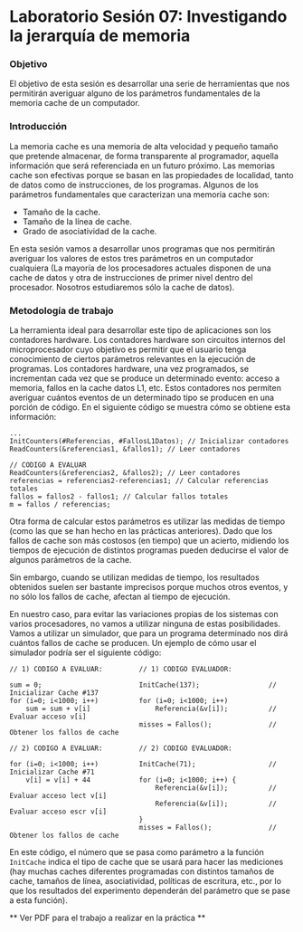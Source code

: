 # Laboratorio Sesión 07: Investigando la jerarquía de memoria

### Objetivo

El objetivo de esta sesión es desarrollar una serie de herramientas que nos permitirán averiguar alguno de los parámetros fundamentales de la memoria cache de un computador.

### Introducción

La memoria cache es una memoria de alta velocidad y pequeño tamaño que pretende almacenar, de forma transparente al programador, aquella información que será referenciada en un futuro próximo. Las memorias cache son efectivas porque se basan en las propiedades de localidad, tanto de datos como de instrucciones, de los programas. Algunos de los parámetros fundamentales que caracterizan una memoria cache son:

* Tamaño de la cache.
* Tamaño de la línea de cache.
* Grado de asociatividad de la cache.

En esta sesión vamos a desarrollar unos programas que nos permitirán averiguar los valores de estos tres parámetros en un computador cualquiera (La mayoría de los procesadores actuales disponen de una cache de datos y otra de instrucciones de primer nivel dentro del procesador. Nosotros estudiaremos sólo la cache de datos).

### Metodología de trabajo

La herramienta ideal para desarrollar este tipo de aplicaciones son los contadores hardware. Los contadores hardware son circuitos internos del microprocesador cuyo objetivo es permitir que el usuario tenga conocimiento de ciertos parámetros relevantes en la ejecución de programas. Los contadores hardware, una vez programados, se incrementan cada vez que se produce un determinado evento: acceso a memoria, fallos en la cache datos L1, etc. Estos contadores nos permiten averiguar cuántos eventos de un determinado tipo se producen en una porción de código. En el siguiente código se muestra cómo se obtiene esta información:

```
...
InitCounters(#Referencias, #FallosL1Datos); // Inicializar contadores
ReadCounters(&referencias1, &fallos1); // Leer contadores

// CODIGO A EVALUAR
ReadCounters(&referencias2, &fallos2); // Leer contadores
referencias = referencias2-referencias1; // Calcular referencias totales
fallos = fallos2 - fallos1; // Calcular fallos totales
m = fallos / referencias;
```

Otra forma de calcular estos parámetros es utilizar las medidas de tiempo (como las que se han hecho en las prácticas anteriores). Dado que los fallos de cache son más costosos (en tiempo) que un acierto, midiendo los tiempos de ejecución de distintos programas pueden deducirse el valor de algunos parámetros de la cache.

Sin embargo, cuando se utilizan medidas de tiempo, los resultados obtenidos suelen ser bastante imprecisos porque muchos otros eventos, y no sólo los fallos de cache, afectan al tiempo de ejecución.

En nuestro caso, para evitar las variaciones propias de los sistemas con varios procesadores, no vamos a utilizar ninguna de estas posibilidades. Vamos a utilizar un simulador, que para un programa determinado nos dirá cuántos fallos de cache se producen. Un ejemplo de cómo usar el simulador podría ser el siguiente código:

```
// 1) CODIGO A EVALUAR: 		// 1) CODIGO EVALUADOR:

sum = 0; 						InitCache(137); 				// Inicializar Cache #137
for (i=0; i<1000; i++) 			for (i=0; i<1000; i++)
	sum = sum + v[i] 				Referencia(&v[i]); 			// Evaluar acceso v[i]
								misses = Fallos(); 				// Obtener los fallos de cache

// 2) CODIGO A EVALUAR: 		// 2) CODIGO EVALUADOR:

for (i=0; i<1000; i++) 			InitCache(71); 					// Inicializar Cache #71
	v[i] = v[i] + 44 			for (i=0; i<1000; i++) {
									Referencia(&v[i]); 			// Evaluar acceso lect v[i]
									Referencia(&v[i]); 			// Evaluar acceso escr v[i]
								}
								misses = Fallos(); 				// Obtener los fallos de cache
```

En este código, el número que se pasa como parámetro a la función ``InitCache`` indica el tipo de cache que se usará para hacer las mediciones (hay muchas caches diferentes programadas con distintos tamaños de cache, tamaños de línea, asociatividad, políticas de escritura, etc., por lo que los resultados del experimento dependerán del parámetro que se pase a esta función).

** Ver PDF para el trabajo a realizar en la práctica **